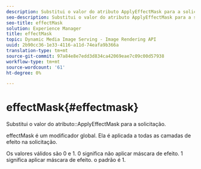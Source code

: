 ```yaml
---
description: Substitui o valor do atributo ApplyEffectMask para a solicitação.
seo-description: Substitui o valor do atributo ApplyEffectMask para a solicitação.
seo-title: effectMask
solution: Experience Manager
title: effectMask
topic: Dynamic Media Image Serving - Image Rendering API
uuid: 2b90cc36-1e33-4116-a11d-74eafa9b366a
translation-type: tm+mt
source-git-commit: 97a84e8e7edd3d834ca42069eae7c09c00d57938
workflow-type: tm+mt
source-wordcount: '61'
ht-degree: 0%

---
```



# effectMask{#effectmask}

Substitui o valor do atributo::ApplyEffectMask para a solicitação.

effectMask é um modificador global. Ela é aplicada a todas as camadas de efeito na solicitação.

Os valores válidos são 0 e 1. 0 significa não aplicar máscara de efeito. 1 significa aplicar máscara de efeito. o padrão é 1.

